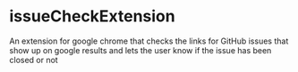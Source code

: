 # issueCheckExtension
An extension for google chrome that checks the links for GitHub issues that show up on google results and lets the user know if the issue has been closed or not

